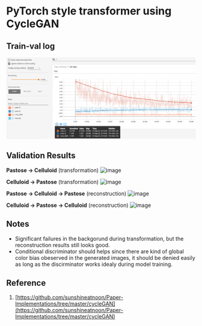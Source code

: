 # PyTorch style transformer using CycleGAN


## Train-val log
![image](imgs/train-val-log.png)

## Validation Results
**Pastose -> Celluloid** (transformation)
![image](imgs/AB.gif)

**Celluloid -> Pastose** (transformation)
![image](imgs/BA.gif)

**Pastose -> Celluloid -> Pastose** (reconstruction)
![image](imgs/ABA.gif)

**Celluloid -> Pastose -> Celluloid** (reconstruction)
![image](imgs/BAB.gif)


## Notes
- Significant failures in the backgorund during transformation, but the reconstruction results still looks good. 
- Conditional discriminator should helps since there are kind of global color bias obeserved in the generated images, it should be denied easily as long as the discirminator works idealy during model training.

## Reference
1. [https://github.com/sunshineatnoon/Paper-Implementations/tree/master/cycleGAN](https://github.com/sunshineatnoon/Paper-Implementations/tree/master/cycleGAN)
